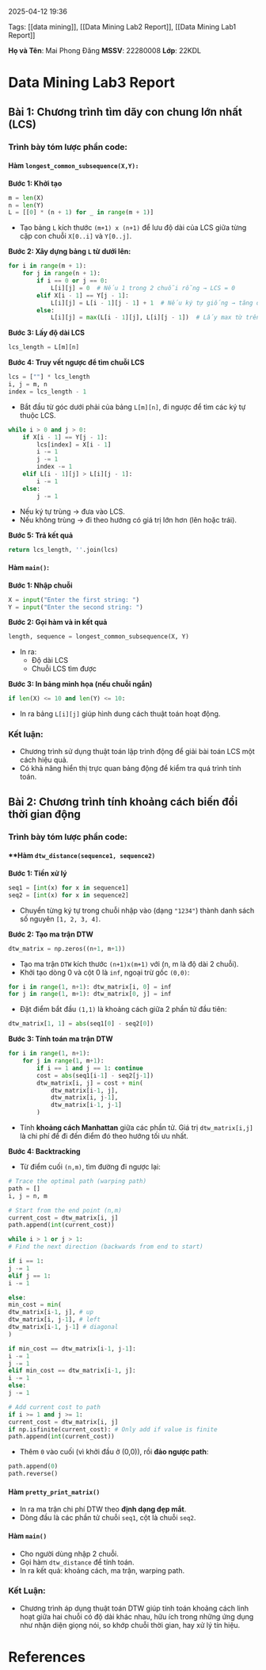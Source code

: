 2025-04-12 19:36


Tags:  [[data mining]], [[Data Mining Lab2 Report]], [[Data Mining Lab1 Report]]

**Họ và Tên**: Mai Phong Đăng
**MSSV**: 22280008
**Lớp**: 22KDL

# Data Mining Lab3 Report

## Bài 1: Chương trình tìm dãy con chung lớn nhất (LCS)
### Trình bày tóm lược phần code: 

#### **Hàm** `longest_common_subsequence(X,Y):` 

**Bước 1: Khởi tạo**
```python
m = len(X)
n = len(Y)
L = [[0] * (n + 1) for _ in range(m + 1)]
```
- Tạo bảng `L` kích thước `(m+1) x (n+1)` để lưu độ dài của LCS giữa từng cặp con chuỗi `X[0..i]` và `Y[0..j]`. 

 **Bước 2: Xây dựng bảng `L` từ dưới lên:**
```python
for i in range(m + 1):
    for j in range(n + 1):
        if i == 0 or j == 0:
            L[i][j] = 0  # Nếu 1 trong 2 chuỗi rỗng → LCS = 0
        elif X[i - 1] == Y[j - 1]:
            L[i][j] = L[i - 1][j - 1] + 1  # Nếu ký tự giống → tăng độ dài LCS
        else:
            L[i][j] = max(L[i - 1][j], L[i][j - 1])  # Lấy max từ trên hoặc trái
```

**Bước 3: Lấy độ dài LCS**
```python
lcs_length = L[m][n]
```

**Bước 4: Truy vết ngược để tìm chuỗi LCS**
```python
lcs = [""] * lcs_length
i, j = m, n
index = lcs_length - 1
```
- Bắt đầu từ góc dưới phải của bảng `L[m][n]`, đi ngược để tìm các ký tự thuộc LCS.
```python
while i > 0 and j > 0:
    if X[i - 1] == Y[j - 1]:
        lcs[index] = X[i - 1]
        i -= 1
        j -= 1
        index -= 1
    elif L[i - 1][j] > L[i][j - 1]:
        i -= 1
    else:
        j -= 1
```
- Nếu ký tự trùng → đưa vào LCS.
- Nếu không trùng → đi theo hướng có giá trị lớn hơn (lên hoặc trái).

**Bước 5: Trả kết quả**
```python
return lcs_length, ''.join(lcs)
```

#### **Hàm `main()`**:

**Bước 1: Nhập chuỗi**
```python
X = input("Enter the first string: ")
Y = input("Enter the second string: ")
```

**Bước 2: Gọi hàm và in kết quả**
```python
length, sequence = longest_common_subsequence(X, Y)
```
- In ra:
	- Độ dài LCS
	- Chuỗi LCS tìm được

**Bước 3: In bảng minh họa (nếu chuỗi ngắn)**
```python
if len(X) <= 10 and len(Y) <= 10:
```
- In ra bảng `L[i][j]` giúp hình dung cách thuật toán hoạt động.
### Kết luận:
- Chương trình sử dụng thuật toán lập trình động để giải bài toán LCS một cách hiệu quả.
- Có khả năng hiển thị trực quan bảng động để kiểm tra quá trình tính toán.

## Bài 2: Chương trình tính khoảng cách biến đổi thời gian động
### Trình bày tóm lược phần code:

#### **Hàm `dtw_distance(sequence1, sequence2)`

**Bước 1: Tiền xử lý**
```python
seq1 = [int(x) for x in sequence1]
seq2 = [int(x) for x in sequence2]
```
- Chuyển từng ký tự trong chuỗi nhập vào (dạng `"1234"`) thành danh sách số nguyên `[1, 2, 3, 4]`.

**Bước 2: Tạo ma trận DTW**
```python
dtw_matrix = np.zeros((n+1, m+1))
```
- Tạo ma trận `DTW` kích thước `(n+1)x(m+1)` với (n, m là độ dài 2 chuỗi).
- Khởi tạo dòng 0 và cột 0 là `inf`, ngoại trừ gốc `(0,0)`:
```python
for i in range(1, n+1): dtw_matrix[i, 0] = inf
for j in range(1, m+1): dtw_matrix[0, j] = inf
```
- Đặt điểm bắt đầu `(1,1)` là khoảng cách giữa 2 phần tử đầu tiên:
```python
dtw_matrix[1, 1] = abs(seq1[0] - seq2[0])
```

**Bước 3: Tính toán ma trận DTW**
```python
for i in range(1, n+1):
    for j in range(1, m+1):
        if i == 1 and j == 1: continue
        cost = abs(seq1[i-1] - seq2[j-1])
        dtw_matrix[i, j] = cost + min(
            dtw_matrix[i-1, j],
            dtw_matrix[i, j-1],
            dtw_matrix[i-1, j-1]
        )
```
- Tính **khoảng cách Manhattan** giữa các phần tử. Giá trị `dtw_matrix[i,j]` là chi phí để đi đến điểm đó theo hướng tối ưu nhất.

**Bước 4: Backtracking** 
- Từ điểm cuối `(n,m)`, tìm đường đi ngược lại:
```python
# Trace the optimal path (warping path)
path = []
i, j = n, m

# Start from the end point (n,m)
current_cost = dtw_matrix[i, j]
path.append(int(current_cost))
```

```python 
while i > 1 or j > 1:
# Find the next direction (backwards from end to start)

if i == 1:
j -= 1
elif j == 1:
i -= 1

else:
min_cost = min(
dtw_matrix[i-1, j], # up
dtw_matrix[i, j-1], # left
dtw_matrix[i-1, j-1] # diagonal
)

if min_cost == dtw_matrix[i-1, j-1]:
i -= 1
j -= 1
elif min_cost == dtw_matrix[i-1, j]:
i -= 1
else:
j -= 1

# Add current cost to path
if i >= 1 and j >= 1:
current_cost = dtw_matrix[i, j]
if np.isfinite(current_cost): # Only add if value is finite
path.append(int(current_cost))
```
- Thêm `0` vào cuối (vì khởi đầu ở (0,0)), rồi **đảo ngược path**:
```python
path.append(0)
path.reverse()
```

#### **Hàm `pretty_print_matrix()`**

- In ra ma trận chi phí DTW theo **định dạng đẹp mắt**.
- Dòng đầu là các phần tử chuỗi `seq1`, cột là chuỗi `seq2`.

#### **Hàm `main()`**
- Cho người dùng nhập 2 chuỗi.
- Gọi hàm `dtw_distance` để tính toán.
- In ra kết quả: khoảng cách, ma trận, warping path.

### Kết Luận:
- Chương trình áp dụng thuật toán DTW giúp tính toán khoảng cách linh hoạt giữa hai chuỗi có độ dài khác nhau, hữu ích trong những ứng dụng như nhận diện giọng nói, so khớp chuỗi thời gian, hay xử lý tín hiệu.
# References
